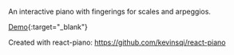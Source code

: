 An interactive piano with fingerings for scales and arpeggios.

[Demo](https://codesandbox.io/s/inter-piano-d5z9r){:target="_blank"}

Created with react-piano: https://github.com/kevinsqi/react-piano
